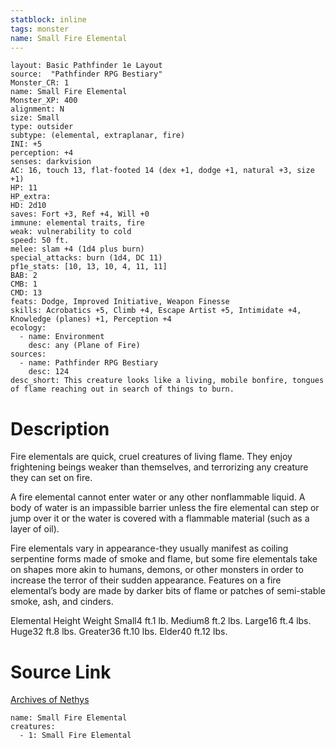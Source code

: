 ```yaml
---
statblock: inline
tags: monster
name: Small Fire Elemental
---
```

```statblock
layout: Basic Pathfinder 1e Layout
source:  "Pathfinder RPG Bestiary"
Monster_CR: 1
name: Small Fire Elemental
Monster_XP: 400
alignment: N
size: Small
type: outsider
subtype: (elemental, extraplanar, fire)
INI: +5
perception: +4
senses: darkvision
AC: 16, touch 13, flat-footed 14 (dex +1, dodge +1, natural +3, size +1)
HP: 11
HP_extra: 
HD: 2d10
saves: Fort +3, Ref +4, Will +0
immune: elemental traits, fire
weak: vulnerability to cold
speed: 50 ft.
melee: slam +4 (1d4 plus burn)
special_attacks: burn (1d4, DC 11)
pf1e_stats: [10, 13, 10, 4, 11, 11]
BAB: 2
CMB: 1
CMD: 13
feats: Dodge, Improved Initiative, Weapon Finesse
skills: Acrobatics +5, Climb +4, Escape Artist +5, Intimidate +4, Knowledge (planes) +1, Perception +4
ecology:
  - name: Environment
    desc: any (Plane of Fire)
sources:
  - name: Pathfinder RPG Bestiary
    desc: 124
desc_short: This creature looks like a living, mobile bonfire, tongues of flame reaching out in search of things to burn.
```
# Description
Fire elementals are quick, cruel creatures of living flame. They enjoy frightening beings weaker than themselves, and terrorizing any creature they can set on fire.

A fire elemental cannot enter water or any other nonflammable liquid. A body of water is an impassible barrier unless the fire elemental can step or jump over it or the water is covered with a flammable material (such as a layer of oil).

Fire elementals vary in appearance-they usually manifest as coiling serpentine forms made of smoke and flame, but some fire elementals take on shapes more akin to humans, demons, or other monsters in order to increase the terror of their sudden appearance. Features on a fire elemental’s body are made by darker bits of flame or patches of semi-stable smoke, ash, and cinders.

Elemental Height Weight Small4 ft.1 lb. Medium8 ft.2 lbs. Large16 ft.4 lbs. Huge32 ft.8 lbs. Greater36 ft.10 lbs. Elder40 ft.12 lbs.
# Source Link
[Archives of Nethys](https://aonprd.com/MonsterDisplay.aspx?ItemName=Small%20Fire%20Elemental)
```encounter-table
name: Small Fire Elemental
creatures:
  - 1: Small Fire Elemental
```
